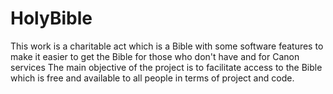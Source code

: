 # HolyBible


This work is a charitable act which is a Bible with some software features to make it easier to get the Bible for those who don't have and for Canon services The main objective of the project is to facilitate access to the Bible which is free and available to all people in terms of project and code.
